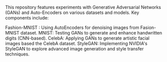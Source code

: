 This repository features experiments with Generative Adversarial Networks (GANs) and Auto-Encoders on various datasets and models. Key components include:

Fashion-MNIST : Using AutoEncoders for denoising images from Fasion-MNIST dataset.
MNIST: Testing GANs to generate and enhance handwritten digits (CNN-based).
CelebA: Applying GANs to generate artistic facial images based the CelebA dataset.
StyleGAN: Implementing NVIDIA's StyleGAN to explore advanced image generation and style transfer techniques.
